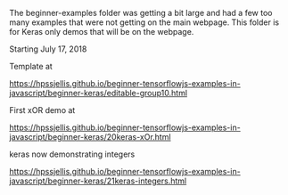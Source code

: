 The beginner-examples folder was getting a bit large and had a few too many examples that were not getting on the main webpage.
This folder is for Keras only demos that will be on the webpage.



Starting July 17, 2018

Template at

https://hpssjellis.github.io/beginner-tensorflowjs-examples-in-javascript/beginner-keras/editable-group10.html




First xOR demo at  


https://hpssjellis.github.io/beginner-tensorflowjs-examples-in-javascript/beginner-keras/20keras-xOr.html




keras now demonstrating integers  


https://hpssjellis.github.io/beginner-tensorflowjs-examples-in-javascript/beginner-keras/21keras-integers.html
